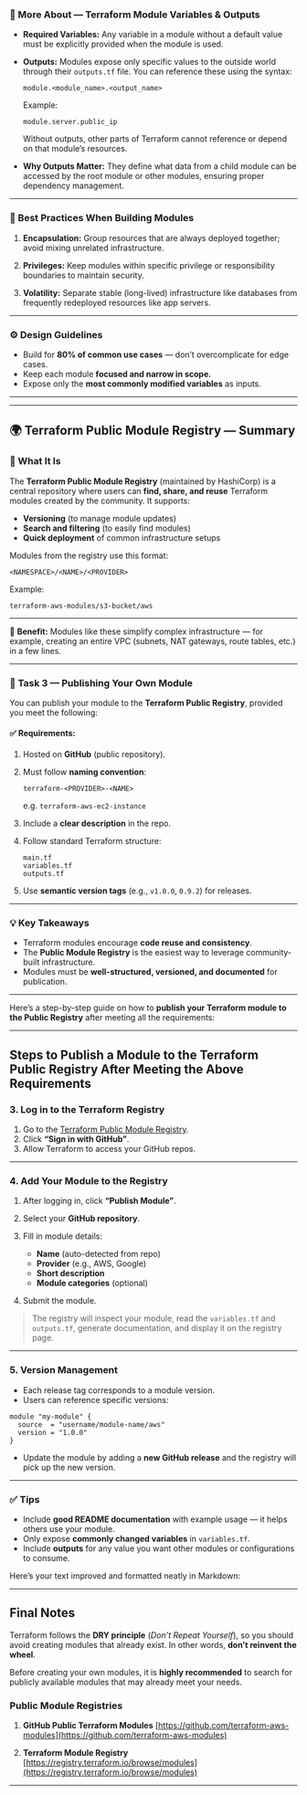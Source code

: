 
### 🌿 More About — Terraform Module Variables & Outputs

* **Required Variables:**
  Any variable in a module without a default value must be explicitly provided when the module is used.

* **Outputs:**
  Modules expose only specific values to the outside world through their `outputs.tf` file.
  You can reference these using the syntax:

  ```
  module.<module_name>.<output_name>
  ```

  Example:

  ```hcl
  module.server.public_ip
  ```

  Without outputs, other parts of Terraform cannot reference or depend on that module’s resources.

* **Why Outputs Matter:**
  They define what data from a child module can be accessed by the root module or other modules, ensuring proper dependency management.

---

### 🧭 Best Practices When Building Modules

1. **Encapsulation:**
   Group resources that are always deployed together; avoid mixing unrelated infrastructure.

2. **Privileges:**
   Keep modules within specific privilege or responsibility boundaries to maintain security.

3. **Volatility:**
   Separate stable (long-lived) infrastructure like databases from frequently redeployed resources like app servers.

---

### ⚙️ Design Guidelines

* Build for **80% of common use cases** — don’t overcomplicate for edge cases.
* Keep each module **focused and narrow in scope.**
* Expose only the **most commonly modified variables** as inputs.

---

---

## 🌍 Terraform Public Module Registry — Summary

### 🧩 What It Is

The **Terraform Public Module Registry** (maintained by HashiCorp) is a central repository where users can **find, share, and reuse** Terraform modules created by the community.
It supports:

* **Versioning** (to manage module updates)
* **Search and filtering** (to easily find modules)
* **Quick deployment** of common infrastructure setups

Modules from the registry use this format:

```
<NAMESPACE>/<NAME>/<PROVIDER>
```

Example:

```
terraform-aws-modules/s3-bucket/aws
```

---

🧠 **Benefit:**
Modules like these simplify complex infrastructure — for example, creating an entire VPC (subnets, NAT gateways, route tables, etc.) in a few lines.

---

### 🚀 Task 3 — Publishing Your Own Module

You can publish your module to the **Terraform Public Registry**, provided you meet the following:

#### ✅ Requirements:

1. Hosted on **GitHub** (public repository).
2. Must follow **naming convention**:

   ```
   terraform-<PROVIDER>-<NAME>
   ```

   e.g. `terraform-aws-ec2-instance`
3. Include a **clear description** in the repo.
4. Follow standard Terraform structure:

   ```
   main.tf
   variables.tf
   outputs.tf
   ```
5. Use **semantic version tags** (e.g., `v1.0.0`, `0.9.2`) for releases.

---

### 💡 Key Takeaways

* Terraform modules encourage **code reuse and consistency**.
* The **Public Module Registry** is the easiest way to leverage community-built infrastructure.
* Modules must be **well-structured, versioned, and documented** for publication.

---
Here’s a step-by-step guide on how to **publish your Terraform module to the Public Registry** after meeting all the requirements:

---

## **Steps to Publish a Module to the Terraform Public Registry After Meeting the Above Requirements**


### **3. Log in to the Terraform Registry**

1. Go to the [Terraform Public Module Registry](https://registry.terraform.io/).
2. Click **“Sign in with GitHub”**.
3. Allow Terraform to access your GitHub repos.

---

### **4. Add Your Module to the Registry**

1. After logging in, click **“Publish Module”**.
2. Select your **GitHub repository**.
3. Fill in module details:

   * **Name** (auto-detected from repo)
   * **Provider** (e.g., AWS, Google)
   * **Short description**
   * **Module categories** (optional)
4. Submit the module.

> The registry will inspect your module, read the `variables.tf` and `outputs.tf`, generate documentation, and display it on the registry page.

---

### **5. Version Management**

* Each release tag corresponds to a module version.
* Users can reference specific versions:

```hcl
module "my-module" {
  source  = "username/module-name/aws"
  version = "1.0.0"
}
```

* Update the module by adding a **new GitHub release** and the registry will pick up the new version.

---

### ✅ **Tips**

* Include **good README documentation** with example usage — it helps others use your module.
* Only expose **commonly changed variables** in `variables.tf`.
* Include **outputs** for any value you want other modules or configurations to consume.


Here’s your text improved and formatted neatly in Markdown:

---

## Final Notes

Terraform follows the **DRY principle** (*Don’t Repeat Yourself*), so you should avoid creating modules that already exist. In other words, **don’t reinvent the wheel**.

Before creating your own modules, it is **highly recommended** to search for publicly available modules that may already meet your needs.

### Public Module Registries

1. **GitHub Public Terraform Modules**
   [https://github.com/terraform-aws-modules](https://github.com/terraform-aws-modules)

2. **Terraform Module Registry**
   [https://registry.terraform.io/browse/modules](https://registry.terraform.io/browse/modules)

---
